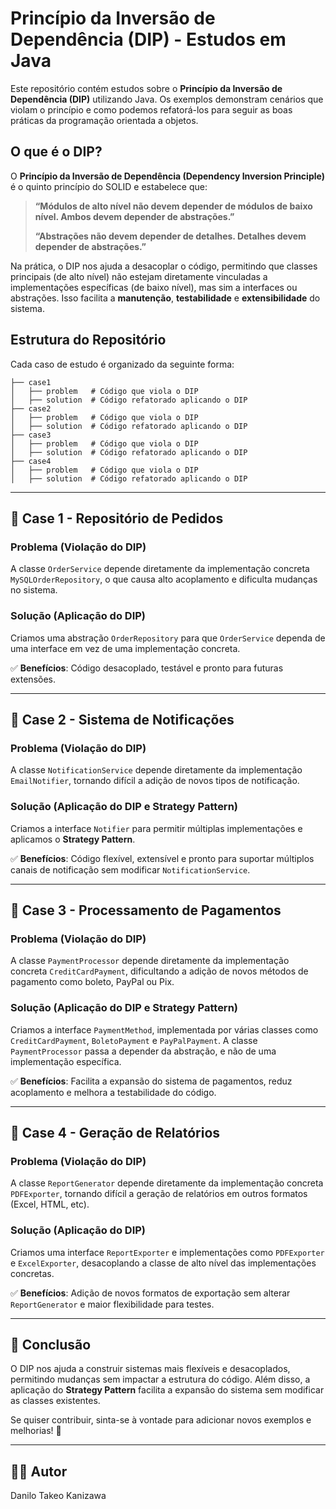 # Princípio da Inversão de Dependência (DIP) - Estudos em Java

Este repositório contém estudos sobre o **Princípio da Inversão de Dependência (DIP)** utilizando Java. Os exemplos demonstram cenários que violam o princípio e como podemos refatorá-los para seguir as boas práticas da programação orientada a objetos.

## O que é o DIP?

O **Princípio da Inversão de Dependência (Dependency Inversion Principle)** é o quinto princípio do SOLID e estabelece que:

> **“Módulos de alto nível não devem depender de módulos de baixo nível. Ambos devem depender de abstrações.”**
> 
> **“Abstrações não devem depender de detalhes. Detalhes devem depender de abstrações.”**

Na prática, o DIP nos ajuda a desacoplar o código, permitindo que classes principais (de alto nível) não estejam diretamente vinculadas a implementações específicas (de baixo nível), mas sim a interfaces ou abstrações. Isso facilita a **manutenção**, **testabilidade** e **extensibilidade** do sistema.


## Estrutura do Repositório

Cada caso de estudo é organizado da seguinte forma:

```
├── case1
│   ├── problem   # Código que viola o DIP
│   ├── solution  # Código refatorado aplicando o DIP
├── case2
│   ├── problem   # Código que viola o DIP
│   ├── solution  # Código refatorado aplicando o DIP
├── case3
│   ├── problem   # Código que viola o DIP
│   ├── solution  # Código refatorado aplicando o DIP
├── case4
│   ├── problem   # Código que viola o DIP
│   ├── solution  # Código refatorado aplicando o DIP
```

---

## 📌 Case 1 - Repositório de Pedidos

### **Problema** (Violação do DIP)
A classe `OrderService` depende diretamente da implementação concreta `MySQLOrderRepository`, o que causa alto acoplamento e dificulta mudanças no sistema.

### **Solução** (Aplicação do DIP)
Criamos uma abstração `OrderRepository` para que `OrderService` dependa de uma interface em vez de uma implementação concreta.

✅ **Benefícios**: Código desacoplado, testável e pronto para futuras extensões.

---

## 📌 Case 2 - Sistema de Notificações

### **Problema** (Violação do DIP)
A classe `NotificationService` depende diretamente da implementação `EmailNotifier`, tornando difícil a adição de novos tipos de notificação.

### **Solução** (Aplicação do DIP e Strategy Pattern)
Criamos a interface `Notifier` para permitir múltiplas implementações e aplicamos o **Strategy Pattern**.

✅ **Benefícios**: Código flexível, extensível e pronto para suportar múltiplos canais de notificação sem modificar `NotificationService`.

---

## 📌 Case 3 - Processamento de Pagamentos

### **Problema** (Violação do DIP)
A classe `PaymentProcessor` depende diretamente da implementação concreta `CreditCardPayment`, dificultando a adição de novos métodos de pagamento como boleto, PayPal ou Pix.

### **Solução** (Aplicação do DIP e Strategy Pattern)
Criamos a interface `PaymentMethod`, implementada por várias classes como `CreditCardPayment`, `BoletoPayment` e `PayPalPayment`. A classe `PaymentProcessor` passa a depender da abstração, e não de uma implementação específica.

✅ **Benefícios**: Facilita a expansão do sistema de pagamentos, reduz acoplamento e melhora a testabilidade do código.

---

## 📌 Case 4 - Geração de Relatórios

### **Problema** (Violação do DIP)
A classe `ReportGenerator` depende diretamente da implementação concreta `PDFExporter`, tornando difícil a geração de relatórios em outros formatos (Excel, HTML, etc).

### **Solução** (Aplicação do DIP)
Criamos uma interface `ReportExporter` e implementações como `PDFExporter` e `ExcelExporter`, desacoplando a classe de alto nível das implementações concretas.

✅ **Benefícios**: Adição de novos formatos de exportação sem alterar `ReportGenerator` e maior flexibilidade para testes.

---

## 📌 Conclusão

O DIP nos ajuda a construir sistemas mais flexíveis e desacoplados, permitindo mudanças sem impactar a estrutura do código. Além disso, a aplicação do **Strategy Pattern** facilita a expansão do sistema sem modificar as classes existentes.

Se quiser contribuir, sinta-se à vontade para adicionar novos exemplos e melhorias! 🚀

---

## 👨‍💻 Autor
Danilo Takeo Kanizawa

